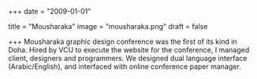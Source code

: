 +++
date = "2009-01-01"

title = "Mousharaka"
image = "mousharaka.png"
draft = false


+++
Mousharaka graphic design conference was the first of its kind in Doha. Hired by VCU to execute the website for the conference, I managed client, designers and programmers. 
We designed dual language interface (Arabic/English), and interfaced with online conference paper manager.  
